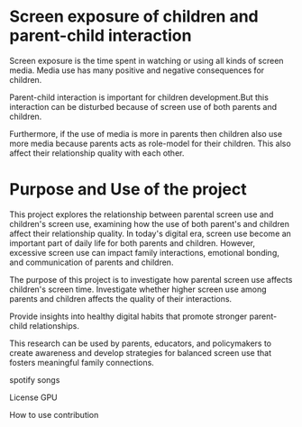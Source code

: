 # Screen exposure of children and parent-child interaction
Screen exposure is the time spent in watching or using all kinds of screen media. Media use has many positive and negative consequences for children.

Parent-child interaction is important for children development.But this interaction can be disturbed because of screen use of both parents and children.

Furthermore, if the use of media is more in parents then children also use more media because parents acts as role-model for their children. This also affect their relationship quality with each other.

# Purpose and Use of the project

This project explores the relationship between parental screen use and children's screen use, examining how the use of both parent's and children affect their relationship quality. In today's digital era, screen use become an important part of daily life for both parents and children. However, excessive screen use can impact family interactions, emotional bonding, and communication of parents and children.

The purpose of this project is to investigate how parental screen use affects children's screen time.
Investigate whether higher screen use among parents and children affects the quality of their interactions.

Provide insights into healthy digital habits that promote stronger parent-child relationships.

This research can be used by parents, educators, and policymakers to create awareness and develop strategies for balanced screen use that fosters meaningful family connections.



spotify songs

License
GPU

How to use
contribution
